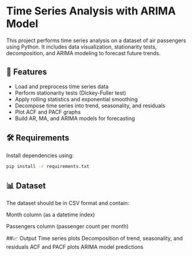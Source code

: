 # Time Series Analysis with ARIMA Model

This project performs time series analysis on a dataset of air passengers using Python. It includes data visualization, stationarity tests, decomposition, and ARIMA modeling to forecast future trends.

## 📌 Features
- Load and preprocess time series data
- Perform stationarity tests (Dickey-Fuller test)
- Apply rolling statistics and exponential smoothing
- Decompose time series into trend, seasonality, and residuals
- Plot ACF and PACF graphs
- Build AR, MA, and ARIMA models for forecasting

## 🛠️ Requirements
Install dependencies using:

```bash
pip install -r requirements.txt

``` 


## 📊 Dataset
The dataset should be in CSV format and contain:

Month column (as a datetime index)

Passengers column (passenger count per month)

##📈 Output
Time series plots
Decomposition of trend, seasonality, and residuals
ACF and PACF plots
ARIMA model predictions
